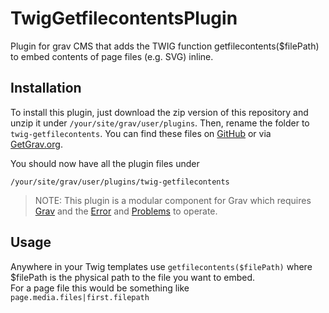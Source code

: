 # TwigGetfilecontentsPlugin

Plugin for grav CMS that adds the TWIG function getfilecontents($filePath) to embed contents of page files (e.g. SVG) inline.

## Installation

To install this plugin, just download the zip version of this repository and unzip it under `/your/site/grav/user/plugins`. Then, rename the folder to `twig-getfilecontents`. You can find these files on [GitHub](https://github.com/gebeer/grav-plugin-twig-getfilecontents) or via [GetGrav.org](http://getgrav.org/downloads/plugins#extras).

You should now have all the plugin files under

    /your/site/grav/user/plugins/twig-getfilecontents
	
> NOTE: This plugin is a modular component for Grav which requires [Grav](http://github.com/getgrav/grav) and the [Error](https://github.com/getgrav/grav-plugin-error) and [Problems](https://github.com/getgrav/grav-plugin-problems) to operate.

## Usage

Anywhere in your Twig templates use `getfilecontents($filePath)` where $filePath is the physical path to the file you want to embed.  
For a page file this would be something like `page.media.files|first.filepath`  
